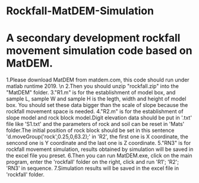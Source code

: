 # Rockfall-MatDEM-Simulation
# A secondary development rockfall movement simulation code based on MatDEM.
1.Please download MatDEM from matdem.com, this code should run under matlab runtime 2019.
\n 2.Then you should unzip "rockfall.zip" into the "MatDEM" folder.
3."R1.m" is for the establishment of model box, and sample L, sample W and sample H is the legth, width and height of model box. You should set these data bigger than the scale of slope because the rockfall movement space is needed.
4."R2.m" is for the establishment of  slope model and rock block model.Digit elevation data should be put in '.txt' file like 'S1.txt' and the parameters of rock and soil can be reset in 'Mats' folder.The initial position of rock block should be set in this sentence 'd.moveGroup('rock',0.25,0,63.2);' in 'R2', the first one is X coordinate, the sencond one is Y coordinate and the last one is Z coordinate.
5."RN3" is for rockfall movement simulation, results obtained by simulation will be saved in the excel file you preset.
6.Then you can run MatDEM.exe, click on the main program, enter the 'rockfall' folder on the right, click and run 'R1';  'R2'; 'RN3' in sequence. 
7.Simulation results will be saved in the excel file in 'rockfall' folder.
